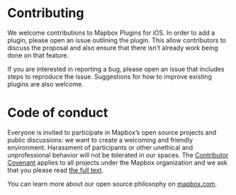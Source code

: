 # Contributing

We welcome contributions to Mapbox Plugins for iOS. In order to add a plugin, please open an issue outlining the plugin. This allow contributors to discuss the proposal and also ensure that there isn't already work being done on that feature.

If you are interested in reporting a bug, please open an issue that includes steps to reproduce the issue. Suggestions for how to improve existing plugins are also welcome.


# Code of conduct

Everyone is invited to participate in Mapbox’s open source projects and public discussions: we want to create a welcoming and friendly environment. Harassment of participants or other unethical and unprofessional behavior will not be tolerated in our spaces. The [Contributor Covenant](http://contributor-covenant.org) applies to all projects under the Mapbox organization and we ask that you please read [the full text](http://contributor-covenant.org/version/1/2/0/).

You can learn more about our open source philosophy on [mapbox.com](https://www.mapbox.com/about/open/).
